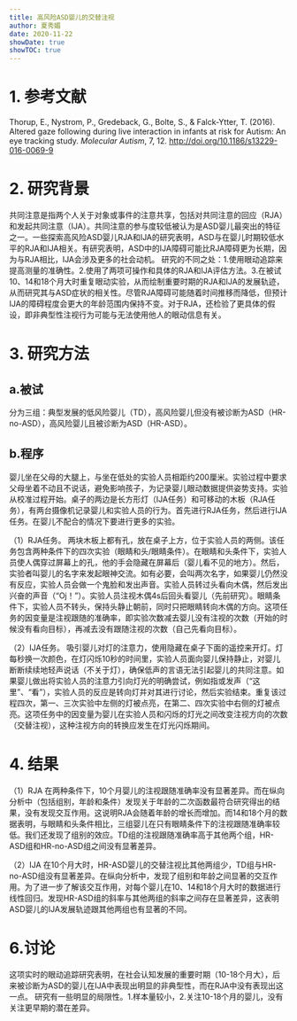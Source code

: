 ```yaml
---
title: 高风险ASD婴儿的交替注视
author: 夏秀媚
date: 2020-11-22
showDate: true
showTOC: true
---
```

# 1. 参考文献
Thorup, E., Nystrom, P., Gredeback, G., Bolte, S., & Falck-Ytter, T. (2016). Altered gaze following during live interaction in infants at risk for Autism: An eye tracking study. *Molecular Autism*, 7, 12. http://doi.org/10.1186/s13229-016-0069-9
# 2. 研究背景
共同注意是指两个人关于对象或事件的注意共享，包括对共同注意的回应（RJA）和发起共同注意（IJA）。共同注意的参与度较低被认为是ASD婴儿最突出的特征之一。一些探索高风险ASD婴儿RJA和IJA的研究表明，ASD与在婴儿时期较低水平的RJA和IJA相关。有研究表明，ASD中的IJA障碍可能比RJA障碍更为长期，因为与RJA相比，IJA会涉及更多的社会动机。
研究的不同之处：1.使用眼动追踪来提高测量的准确性。2.使用了两项可操作和具体的RJA和IJA评估方法。3.在被试10、14和18个月大时重复眼动实验，从而绘制重要时期的RJA和IJA的发展轨迹，从而研究其与ASD症状的相关性。尽管RJA障碍可能随着时间推移而降低，但预计IJA的障碍程度会更大的年龄范围内保持不变。对于RJA，还检验了更具体的假设，即非典型性注视行为可能与无法使用他人的眼动信息有关。

# 3. 研究方法
## a.被试
分为三组：典型发展的低风险婴儿（TD），高风险婴儿但没有被诊断为ASD（HR-no-ASD），高风险婴儿且被诊断为ASD（HR-ASD）。

## b.程序
婴儿坐在父母的大腿上，与坐在低处的实验人员相距约200厘米。实验过程中要求父母坐着不动且不说话，避免影响孩子，为记录婴儿眼动数据提供姿势支持。实验从校准过程开始。桌子的两边是长方形灯（IJA任务）和可移动的木板（RJA任务），有两台摄像机记录婴儿和实验人员的行为。首先进行RJA任务，然后进行IJA任务。在婴儿不配合的情况下要进行更多的实验。


（1）RJA任务。
两块木板上都有孔，放在桌子上方，位于实验人员的两侧。该任务包含两种条件下的四次实验（眼睛和头/眼睛条件）。在眼睛和头条件下，实验人员使人偶穿过屏幕上的孔，他的手会隐藏在屏幕后（婴儿看不见的地方）。然后，实验者叫婴儿的名字来发起眼神交流。如有必要，会叫两次名字，如果婴儿仍然没有反应，实验人员会做一个鬼脸和发出声音。实验人员转过头看向木偶，然后发出兴奋的声音（“Oj！”）。实验人员注视木偶4s后回头看婴儿（先前研究）。眼睛条件下，实验人员不转头，保持头静止朝前，同时只把眼睛转向木偶的方向。这项任务的因变量是注视跟随的准确率，即实验次数减去婴儿没有注视的次数（开始的时候没有看向目标），再减去没有跟随注视的次数（自己先看向目标）。

（2）IJA任务。
吸引婴儿对灯的注意力，使用隐藏在桌子下面的遥控来开灯。灯每秒换一次颜色，在灯闪烁10秒的时间里，实验人员面向婴儿保持静止，对婴儿断断续续地轻声说话（不关于灯），确保低声的言语无法引起婴儿的共同注意。如果婴儿做出将实验人员的注意力引向灯光的明确尝试，例如指或发声（“这里”、“看”），实验人员的反应是转向灯并对其进行讨论，然后实验结束。重复该过程四次，第一、三次实验中左侧的灯被点亮，在第二、四次实验中右侧的灯被点亮。这项任务中的因变量为婴儿在实验人员和闪烁的灯光之间改变注视方向的次数（交替注视），这种注视方向的转换应发生在灯光闪烁期间。



# 4. 结果
（1）RJA
在两种条件下，10个月婴儿的注视跟随准确率没有显著差异。而在纵向分析中（包括组别，年龄和条件）发现关于年龄的二次函数最符合研究得出的结果，没有发现交互作用。这说明RJA会随着年龄的增长而增加。而14和18个月的数据表明，与眼睛和头条件相比，三组婴儿在只有眼睛条件下的注视跟随准确率较低。我们还发现了组别的效应。TD组的注视跟随准确率高于其他两个组，HR-ASD组和HR-no-ASD组之间没有显著差异。

（2）IJA
在10个月大时，HR-ASD婴儿的交替注视比其他两组少，TD组与HR-no-ASD组没有显著差异。在纵向分析中，发现了组别和年龄之间显著的交互作用。为了进一步了解该交互作用，对每个婴儿在10、14和18个月大时的数据进行线性回归。发现HR-ASD组的斜率与其他两组的斜率之间存在显著差异，这表明ASD婴儿的IJA发展轨迹跟其他两组也有显著的不同。


# 6.讨论
这项实时的眼动追踪研究表明，在社会认知发展的重要时期（10-18个月大），后来被诊断为ASD的婴儿在IJA中表现出明显的非典型性，而在RJA中没有表现出这一点。
研究有一些明显的局限性。1.样本量较小，2.关注10-18个月的婴儿，没有关注更早期的潜在差异。












